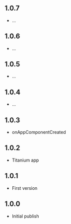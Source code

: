 ## 1.0.7
* ...
## 1.0.6
* ...
## 1.0.5
* ...
## 1.0.4
* ...
## 1.0.3
* onAppComponentCreated
## 1.0.2
* Titanium app
## 1.0.1
* First version
## 1.0.0
* Initial publish
